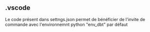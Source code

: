 ## .vscode

Le code présent dans settngs.json permet de bénéficier de l'invite de commande avec l'environnemnt python "env_dbt" par défaut


